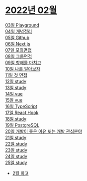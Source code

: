# [2022년 02월](https://github.com/kongom2/kongom2/tree/main/learn/2022%EB%85%84/2%EC%9B%94)

[03일 Playground](./2022%EB%85%84/2%EC%9B%94/03%EC%9D%BC%20Playground.md)<br/>
[04일 개념정리](./2022%EB%85%84/2%EC%9B%94/04%EC%9D%BC%20%EA%B0%9C%EB%85%90%20%EC%A0%95%EB%A6%AC.md)<br/>
[05일 Github](./2022%EB%85%84/2%EC%9B%94/05%EC%9D%BC%20Github.md)<br/>
[06일 Next.js](./2022%EB%85%84/2%EC%9B%94/06%EC%9D%BC%20Nextjs.md)<br/>
[07일 모의면접](./2022%EB%85%84/2%EC%9B%94/07%EC%9D%BC%20%EB%AA%A8%EC%9D%98%EB%A9%B4%EC%A0%91.md)<br/>
[08일 그룹면접](./2022%EB%85%84/2%EC%9B%94/08%EC%9D%BC%20%EA%B7%B8%EB%A3%B9%EB%A9%B4%EC%A0%91.md)<br/>
[09일 항해를 마치고](./2022%EB%85%84/2%EC%9B%94/09%EC%9D%BC%20%ED%95%AD%ED%95%B4%EB%A5%BC%20%EB%A7%88%EC%B9%98%EA%B3%A0.md)<br/>
[10일 나를 알아보자](./2022%EB%85%84/2%EC%9B%94/10%EC%9D%BC%20%EB%82%98%EB%A5%BC%20%EC%95%8C%EC%95%84%EB%B3%B4%EC%9E%90.md)<br/>
[11일 첫 면접](https://github.com/kongom2/kongom2/blob/3eb043033c2c7d7bebcaf76142a4eb93b71c82fd/learn/2022%EB%85%84/2%EC%9B%94/11%EC%9D%BC%20%EC%B2%AB%20%EB%A9%B4%EC%A0%91.md)<br/>
[12일 study](https://github.com/kongom2/kongom2/blob/3eb043033c2c7d7bebcaf76142a4eb93b71c82fd/learn/2022%EB%85%84/2%EC%9B%94/12%EC%9D%BC%20study.md)<br/>
[13일 study](https://github.com/kongom2/kongom2/blob/507d7bf44811bee2b778003eb8bb4976512fa1cd/learn/2022%EB%85%84/2%EC%9B%94/13%EC%9D%BC%20study.md)<br/>
[14일 vue](https://github.com/kongom2/kongom2/blob/90b7ed75d81832396cbc56fdb9c186b110ff96c0/learn/2022%EB%85%84/2%EC%9B%94/14%EC%9D%BC%20vue.md)<br/>
[15일 vue](https://github.com/kongom2/kongom2/blob/90b7ed75d81832396cbc56fdb9c186b110ff96c0/learn/2022%EB%85%84/2%EC%9B%94/15%EC%9D%BC%20vue.md)<br/>
[16일 TypeScript](https://github.com/kongom2/kongom2/blob/f0b4c79a7c0da3ce03b2343faf563033d397a483/learn/2022%EB%85%84/2%EC%9B%94/16%EC%9D%BC%20TypeScript.md)<br/>
[17일 React Hook](https://github.com/kongom2/kongom2/blob/22bf7e9b178849b6c47c96765e01d7069391e9b7/learn/2022%EB%85%84/2%EC%9B%94/17%EC%9D%BC%20React%20Hook.md)<br/>
[18일 study](https://github.com/kongom2/kongom2/blob/c542f4978126d07fbc4b459f13fd7db5e0fc9e27/learn/2022%EB%85%84/2%EC%9B%94/18%EC%9D%BC%20study.md)<br/>
[19일 PostgreSQL](https://github.com/kongom2/kongom2/blob/c542f4978126d07fbc4b459f13fd7db5e0fc9e27/learn/2022%EB%85%84/2%EC%9B%94/19%EC%9D%BC%20PostgreSQL.md)<br/>
[20일 개발이 좋은 이유 또는 개발 관심분야](https://github.com/kongom2/kongom2/blob/bf8edc168a8cf8e3ea65e062c8cc01fda5144899/learn/2022%EB%85%84/2%EC%9B%94/20%EC%9D%BC%20%EA%B0%9C%EB%B0%9C%EC%9D%B4%20%EC%A2%8B%EC%9D%80%20%EC%9D%B4%EC%9C%A0%20%EB%98%90%EB%8A%94%20%EA%B0%9C%EB%B0%9C%20%EA%B4%80%EC%8B%AC%EB%B6%84%EC%95%BC.md)<br/>
[21일 study](https://github.com/kongom2/kongom2/blob/e2e512c4cdd88b12767dfc2a39dfc4cb64eb9cae/learn/2022%EB%85%84/2%EC%9B%94/21%EC%9D%BC%20study.md)<br/>
[22일 study](https://github.com/kongom2/kongom2/blob/aaa305fcd9549216039c9382f9652aad1a53fdac/learn/2022%EB%85%84/2%EC%9B%94/22%EC%9D%BC%20study.md)<br/>
[23일 study](https://github.com/kongom2/kongom2/blob/d99a37531e82f566bcf74de58538dfb1467c8262/learn/2022%EB%85%84/2%EC%9B%94/23%EC%9D%BC%20study.md)<br/>
[24일 study](https://github.com/kongom2/kongom2/blob/0e92ebd71bebe88dec335238cebc2620e726bc77/learn/2022%EB%85%84/2%EC%9B%94/24%EC%9D%BC%20study.md)<br/>
[25일 study](https://github.com/kongom2/kongom2/blob/db5858fc26bdda95dce81c5b8fcbf08904eab43d/learn/2022%EB%85%84/2%EC%9B%94/25%EC%9D%BC%20study.md)<br/>

- [2월 회고](./2022%EB%85%84/06%EC%A3%BC%EC%B0%A8%20%ED%94%84%EB%A1%9C%EC%A0%9D%ED%8A%B8%20%EB%81%9D,%20%EC%9D%B4%EB%A0%A5%EC%84%9C%20%EC%8B%9C%EC%9E%91.md)<br/>

<!-- [07일 Next.js](./2022%EB%85%84/2%EC%9B%94/05%EC%9D%BC%20Nextjs.md)<br/> -->
